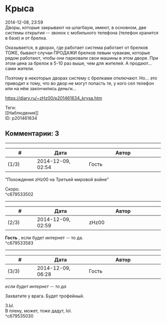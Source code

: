 Крыса
=====

  
2014-12-08, 23:59  
 Дворы, которые закрывают на шлагбаум, имеют, в основном, две системы открытия -- звонок с мобильного телефона (телефон хранится в базе) и от брелка.   
   
 Оказывается, в дворах, где работает система работает от брелков ТОЖЕ, бывают случаи ПРОДАЖИ брелков левым чувакам, которые рядом работают, чтобы они парковали свои машины в этом дворе. При этом цена за брелок в 5-10 раз выше, чем для жителей. А продают... сами жители.   
   
 Поэтому в некоторых дворах систему с брелками отключают. Но... это приводит к тому, что во двор не могут попасть те, у кого сел телефон или на нём закончились деньги...   
  
<https://diary.ru/~zHz00/p201461634_krysa.htm>  
  
Теги:  
[[Наблюдения]]  
ID: p201461634  


Комментарии: 3
--------------

  


---



|         #         |              Дата              |                     Автор                     |           ID           |
| --- | --- | --- | --- |
| (1/3) | 2014-12-09, 02:54 | Гость | c679533502 |

  
 "Похождения zHz00 на Третьей мировой войне"   
   
 Скоро.   
 ^c679533502

---



|         #         |              Дата              |                     Автор                     |           ID           |
| --- | --- | --- | --- |
| (2/3) | 2014-12-09, 02:59 | zHz00 | c679533583 |

  
  **Гость**  , если будет интернет -- то да.   
 ^c679533583

---



|         #         |              Дата              |                     Автор                     |           ID           |
| --- | --- | --- | --- |
| (3/3) | 2014-12-09, 06:28 | Гость | c679535030 |

  
  *если будет интернет -- то да*    
   
 Захватите у врага. Будет трофейный.   
   
 З.Ы.   
 В плену, может, тоже дадут, lol.   
 ^c679535030
